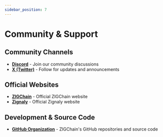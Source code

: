 ```yaml
---
sidebar_position: 7
---
```


# Community & Support

## Community Channels

- **[Discord](https://discord.zignaly.com/)** - Join our community discussions
- **[X (Twitter)](https://x.com/zigchain)** - Follow for updates and announcements

## Official Websites

- **[ZIGChain](https://zigchain.com)** - Official ZIGChain website
- **[Zignaly](https://zignaly.com)** - Official Zignaly website

## Development & Source Code

- **[GitHub Organization](https://github.com/ZIGChain)** - ZIGChain's GitHub repositories and source code
